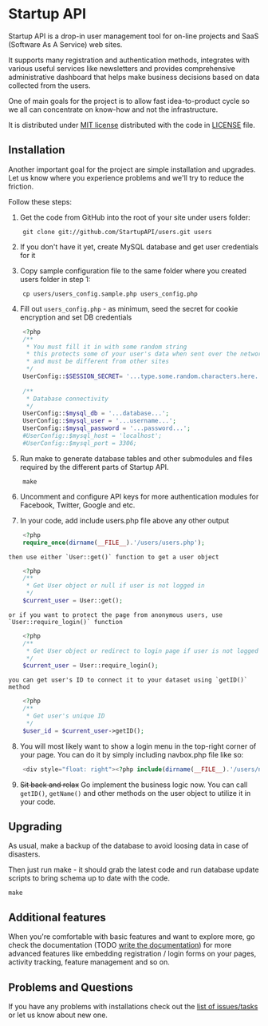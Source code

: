 # Startup API

Startup API is a drop-in user management tool for on-line projects and SaaS (Software As A Service) web sites.

It supports many registration and authentication methods, integrates with various useful services like newsletters and provides comprehensive administrative dashboard that helps make business decisions based on data collected from the users.

One of main goals for the project is to allow fast idea-to-product cycle so we all can concentrate on know-how and not the infrastructure.

It is distributed under [MIT license](http://opensource.org/licenses/MIT) distributed with the code in [LICENSE](LICENSE) file.

## Installation

Another important goal for the project are simple installation and upgrades. Let us know where you experience problems and we'll try to reduce the friction.

Follow these steps:

1. Get the code from GitHub into the root of your site under users folder:
```
	git clone git://github.com/StartupAPI/users.git users
```

2. If you don't have it yet, create MySQL database and get user credentials for it

3. Copy sample configuration file to the same folder where you created users folder in step 1:
```
	cp users/users_config.sample.php users_config.php
```
4. Fill out `users_config.php` - as minimum, seed the secret for cookie encryption and set DB credentials
```php
	<?php
	/**
	 * You must fill it in with some random string
	 * this protects some of your user's data when sent over the network
	 * and must be different from other sites
	 */
	UserConfig::$SESSION_SECRET= '...type.some.random.characters.here...';
	
	/**
	 * Database connectivity
	 */
	UserConfig::$mysql_db = '...database...';
	UserConfig::$mysql_user = '...username...';
	UserConfig::$mysql_password = '...password...';
	#UserConfig::$mysql_host = 'localhost';
	#UserConfig::$mysql_port = 3306;
```
5. Run make to generate database tables and other submodules and files required by the different parts of Startup API.
```
	make
```
6. Uncomment and configure API keys for more authentication modules for Facebook, Twitter, Google and etc.

7. In your code, add include users.php file above any other output
```php
	<?php
	require_once(dirname(__FILE__).'/users/users.php');
```
	then use either `User::get()` function to get a user object
```php
	<?php
	/**
	 * Get User object or null if user is not logged in
	 */
	$current_user = User::get();
```
	or if you want to protect the page from anonymous users, use `User::require_login()` function
```php
	<?php
	/**
	 * Get User object or redirect to login page if user is not logged in
	 */
	$current_user = User::require_login();
```
	you can get user's ID to connect it to your dataset using `getID()` method
```php
	<?php
	/**
	 * Get user's unique ID
	 */
	$user_id = $current_user->getID();
```
8. You will most likely want to show a login menu in the top-right corner of your page. You can do it by simply including navbox.php file like so:
```php
	<div style="float: right"><?php include(dirname(__FILE__).'/users/navbox.php'); ?></div>
```

9. <s>Sit back and relax</s> Go implement the business logic now. You can call `getID()`, `getName()` and other methods on the user object to utilize it in your code.

## Upgrading

As usual, make a backup of the database to avoid loosing data in case of disasters.

Then just run make - it should grab the latest code and run database update scripts to bring schema up to date with the code.
```
make
```
## Additional features

When you're comfortable with basic features and want to explore more, go check the documentation (TODO [write the documentation](https://github.com/StartupAPI/users/issues/46)) for more advanced features like embedding registration / login forms on your pages, activity tracking, feature management and so on.

## Problems and Questions

If you have any problems with installations check out the [list of issues/tasks](https://github.com/StartupAPI/users/issues) or let us know about new one.
